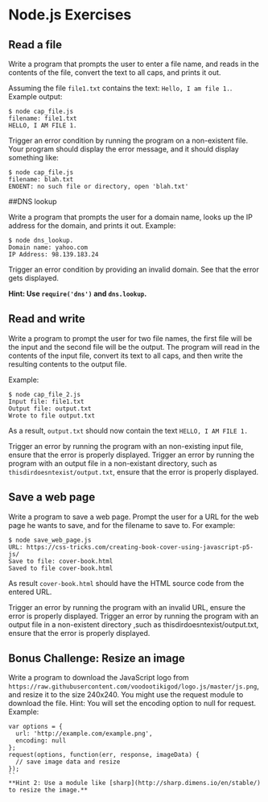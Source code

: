 # Node.js Exercises

## Read a file

Write a program that prompts the user to enter a file name, and reads in the contents of the file, convert the text to all caps, and prints it out.

Assuming the file `file1.txt` contains the text: `Hello, I am file 1.`. Example output:
```
$ node cap_file.js
filename: file1.txt
HELLO, I AM FILE 1.
```
Trigger an error condition by running the program on a non-existent file. Your program should display the error message, and it should display something like:
```
$ node cap_file.js
filename: blah.txt
ENOENT: no such file or directory, open 'blah.txt'
```

##DNS lookup

Write a program that prompts the user for a domain name, looks up the IP address for the domain, and prints it out. Example:
```
$ node dns_lookup.
Domain name: yahoo.com
IP Address: 98.139.183.24
```
Trigger an error condition by providing an invalid domain. See that the error gets displayed.

**Hint: Use `require('dns')` and `dns.lookup`.**

## Read and write

Write a program to prompt the user for two file names, the first file will be the input and the second file will be the output. The program will read in the contents of the input file, convert its text to all caps, and then write the resulting contents to the output file.

Example:
```
$ node cap_file_2.js
Input file: file1.txt
Output file: output.txt
Wrote to file output.txt
```
As a result, `output.txt` should now contain the text `HELLO, I AM FILE 1.`

Trigger an error by running the program with an non-existing input file, ensure that the error is properly displayed. Trigger an error by running the program with an output file in a non-existant directory, such as `thisdirdoesntexist/output.txt`, ensure that the error is properly displayed.

## Save a web page

Write a program to save a web page. Prompt the user for a URL for the web page he wants to save, and for the filename to save to. For example:
```
$ node save_web_page.js
URL: https://css-tricks.com/creating-book-cover-using-javascript-p5-js/
Save to file: cover-book.html
Saved to file cover-book.html
```
As result `cover-book.html` should have the HTML source code from the entered URL.

Trigger an error by running the program with an invalid URL, ensure the error is properly displayed. Trigger an error by running the program with an output file in a non-existent directory ,such as thisdirdoesntexist/output.txt, ensure that the error is properly displayed.

## Bonus Challenge: Resize an image

Write a program to download the JavaScript logo from `https://raw.githubusercontent.com/voodootikigod/logo.js/master/js.png`, and resize it to the size 240x240. You might use the request module to download the file. Hint: You will set the encoding option to null for request. Example:

```
var options = {
  url: 'http://example.com/example.png',
  encoding: null
};
request(options, function(err, response, imageData) {
  // save image data and resize
});
``
**Hint 2: Use a module like [sharp](http://sharp.dimens.io/en/stable/) to resize the image.**